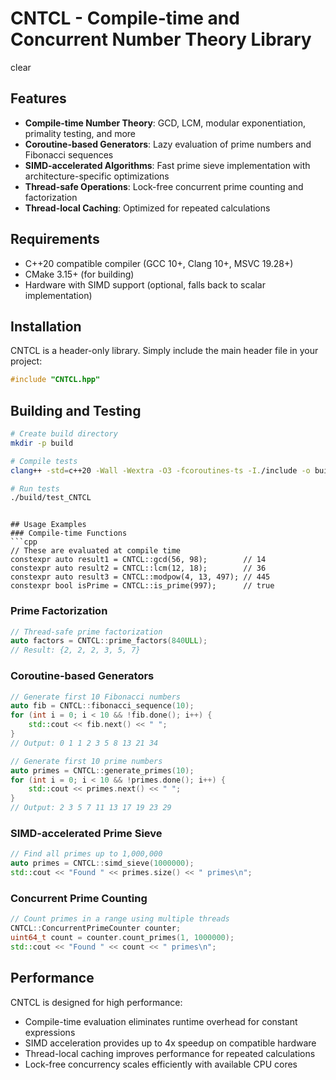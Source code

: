 # CNTCL - Compile-time and Concurrent Number Theory Library

clear
## Features

- **Compile-time Number Theory**: GCD, LCM, modular exponentiation, primality testing, and more
- **Coroutine-based Generators**: Lazy evaluation of prime numbers and Fibonacci sequences
- **SIMD-accelerated Algorithms**: Fast prime sieve implementation with architecture-specific optimizations
- **Thread-safe Operations**: Lock-free concurrent prime counting and factorization
- **Thread-local Caching**: Optimized for repeated calculations

## Requirements

- C++20 compatible compiler (GCC 10+, Clang 10+, MSVC 19.28+)
- CMake 3.15+ (for building)
- Hardware with SIMD support (optional, falls back to scalar implementation)

## Installation

CNTCL is a header-only library. Simply include the main header file in your project:

```cpp
#include "CNTCL.hpp"


 ```
## Building and Testing
```bash
# Create build directory
mkdir -p build

# Compile tests
clang++ -std=c++20 -Wall -Wextra -O3 -fcoroutines-ts -I./include -o build/test_CNTCL tests/test_CNTCL.cpp -pthread

# Run tests
./build/test_CNTCL
 ```
```

## Usage Examples
### Compile-time Functions
```cpp
// These are evaluated at compile time
constexpr auto result1 = CNTCL::gcd(56, 98);        // 14
constexpr auto result2 = CNTCL::lcm(12, 18);        // 36
constexpr auto result3 = CNTCL::modpow(4, 13, 497); // 445
constexpr bool isPrime = CNTCL::is_prime(997);      // true
 ```

### Prime Factorization
```cpp
// Thread-safe prime factorization
auto factors = CNTCL::prime_factors(840ULL);
// Result: {2, 2, 2, 3, 5, 7}
 ```
### Coroutine-based Generators
```cpp
// Generate first 10 Fibonacci numbers
auto fib = CNTCL::fibonacci_sequence(10);
for (int i = 0; i < 10 && !fib.done(); i++) {
    std::cout << fib.next() << " ";
}
// Output: 0 1 1 2 3 5 8 13 21 34

// Generate first 10 prime numbers
auto primes = CNTCL::generate_primes(10);
for (int i = 0; i < 10 && !primes.done(); i++) {
    std::cout << primes.next() << " ";
}
// Output: 2 3 5 7 11 13 17 19 23 29
 ```

### SIMD-accelerated Prime Sieve
```cpp
// Find all primes up to 1,000,000
auto primes = CNTCL::simd_sieve(1000000);
std::cout << "Found " << primes.size() << " primes\n";
 ```

### Concurrent Prime Counting
```cpp
// Count primes in a range using multiple threads
CNTCL::ConcurrentPrimeCounter counter;
uint64_t count = counter.count_primes(1, 1000000);
std::cout << "Found " << count << " primes\n";
 ```

## Performance
CNTCL is designed for high performance:

- Compile-time evaluation eliminates runtime overhead for constant expressions
- SIMD acceleration provides up to 4x speedup on compatible hardware
- Thread-local caching improves performance for repeated calculations
- Lock-free concurrency scales efficiently with available CPU cores